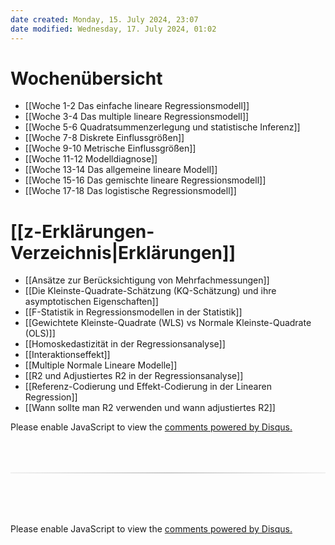 ```yaml
---
date created: Monday, 15. July 2024, 23:07
date modified: Wednesday, 17. July 2024, 01:02
---
```


# Wochenübersicht

- [[Woche 1-2 Das einfache lineare Regressionsmodell]]
- [[Woche 3-4 Das multiple lineare Regressionsmodell]]
- [[Woche 5-6 Quadratsummenzerlegung und statistische Inferenz]]
- [[Woche 7-8 Diskrete Einflussgrößen]]
- [[Woche 9-10 Metrische Einflussgrößen]]
- [[Woche 11-12 Modelldiagnose]]
- [[Woche 13-14 Das allgemeine lineare Modell]]
- [[Woche 15-16 Das gemischte lineare Regressionsmodell]]
- [[Woche 17-18 Das logistische Regressionsmodell]]

# [[z-Erklärungen-Verzeichnis|Erklärungen]]

- [[Ansätze zur Berücksichtigung von Mehrfachmessungen]]
- [[Die Kleinste-Quadrate-Schätzung (KQ-Schätzung) und ihre asymptotischen Eigenschaften]]
- [[F-Statistik in Regressionsmodellen in der Statistik]]
- [[Gewichtete Kleinste-Quadrate (WLS) vs Normale Kleinste-Quadrate (OLS)]]
- [[Homoskedastizität in der Regressionsanalyse]]
- [[Interaktionseffekt]]
- [[Multiple Normale Lineare Modelle]]
- [[R2 und Adjustiertes R2 in der Regressionsanalyse]]
- [[Referenz-Codierung und Effekt-Codierung in der Linearen Regression]]
- [[Wann sollte man R2 verwenden und wann adjustiertes R2]]

<!-- DISQUS SCRIPT COMMENT START -->

<!-- DISQUS RECOMMENDATION START -->

<div id="disqus_recommendations"></div>

<script> 
(function() { // REQUIRED CONFIGURATION VARIABLE: EDIT THE SHORTNAME BELOW
var d = document, s = d.createElement('script'); // IMPORTANT: Replace EXAMPLE with your forum shortname!
s.src = 'https://myuninotes.disqus.com/recommendations.js'; s.setAttribute('data-timestamp', +new Date());
(d.head || d.body).appendChild(s);
})();
</script>
<noscript>
Please enable JavaScript to view the 
<a href="https://disqus.com/?ref_noscript" rel="nofollow">
comments powered by Disqus.
</a>
</noscript>

<!-- DISQUS RECOMMENDATION END -->

<hr style="border: none; height: 2px; background: linear-gradient(to right, #f0f0f0, #ccc, #f0f0f0); margin-top: 4rem; margin-bottom: 5rem;">
<div id="disqus_thread"></div>
<script>
    /**
    *  RECOMMENDED CONFIGURATION VARIABLES: EDIT AND UNCOMMENT THE SECTION BELOW TO INSERT DYNAMIC VALUES FROM YOUR PLATFORM OR CMS.
    *  LEARN WHY DEFINING THESE VARIABLES IS IMPORTANT: https://disqus.com/admin/universalcode/#configuration-variables    */
    /*
    var disqus_config = function () {
    this.page.url = PAGE_URL;  // Replace PAGE_URL with your page's canonical URL variable
    this.page.identifier = PAGE_IDENTIFIER; // Replace PAGE_IDENTIFIER with your page's unique identifier variable
    };
    */
    (function() { // DON'T EDIT BELOW THIS LINE
    var d = document, s = d.createElement('script');
    s.src = 'https://myuninotes.disqus.com/embed.js';
    s.setAttribute('data-timestamp', +new Date());
    (d.head || d.body).appendChild(s);
    })();
</script>
<noscript>Please enable JavaScript to view the <a href="https://disqus.com/?ref_noscript">comments powered by Disqus.</a></noscript>

<!-- DISQUS SCRIPT COMMENT END -->
